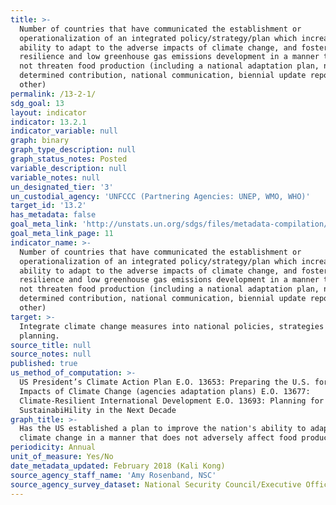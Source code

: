 ```yaml
---
title: >-
  Number of countries that have communicated the establishment or
  operationalization of an integrated policy/strategy/plan which increases their
  ability to adapt to the adverse impacts of climate change, and foster climate
  resilience and low greenhouse gas emissions development in a manner that does
  not threaten food production (including a national adaptation plan, nationally
  determined contribution, national communication, biennial update report or
  other)
permalink: /13-2-1/
sdg_goal: 13
layout: indicator
indicator: 13.2.1
indicator_variable: null
graph: binary
graph_type_description: null
graph_status_notes: Posted
variable_description: null
variable_notes: null
un_designated_tier: '3'
un_custodial_agency: 'UNFCCC (Partnering Agencies: UNEP, WMO, WHO)'
target_id: '13.2'
has_metadata: false
goal_meta_link: 'http://unstats.un.org/sdgs/files/metadata-compilation/Metadata-Goal-13.pdf'
goal_meta_link_page: 11
indicator_name: >-
  Number of countries that have communicated the establishment or
  operationalization of an integrated policy/strategy/plan which increases their
  ability to adapt to the adverse impacts of climate change, and foster climate
  resilience and low greenhouse gas emissions development in a manner that does
  not threaten food production (including a national adaptation plan, nationally
  determined contribution, national communication, biennial update report or
  other)
target: >-
  Integrate climate change measures into national policies, strategies and
  planning.
source_title: null
source_notes: null
published: true
us_method_of_computation: >-
  US President’s Climate Action Plan E.O. 13653: Preparing the U.S. for the
  Impacts of Climate Change (agencies adaptation plans) E.O. 13677:
  Climate-Resilient International Development E.O. 13693: Planning for Federal
  SustainabiHility in the Next Decade
graph_title: >-
  Has the US established a plan to improve the nation's ability to adapt to
  climate change in a manner that does not adversely affect food production?
periodicity: Annual
unit_of_measure: Yes/No
date_metadata_updated: February 2018 (Kali Kong)
source_agency_staff_name: 'Amy Rosenband, NSC'
source_agency_survey_dataset: National Security Council/Executive Office of the President
---
```

